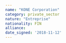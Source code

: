 ```yaml
---
name: "KONE Corporation"
category: private_sector
nature: "Entreprise"
nationality: FIN
alliance: 
date_signed: '2018-11-12'
---
```

    